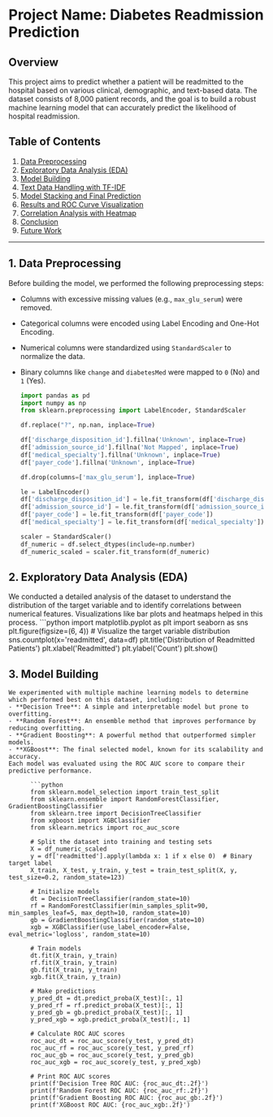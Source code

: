 # Project Name: Diabetes Readmission Prediction

## Overview
This project aims to predict whether a patient will be readmitted to the hospital based on various clinical, demographic, and text-based data. The dataset consists of 8,000 patient records, and the goal is to build a robust machine learning model that can accurately predict the likelihood of hospital readmission.

## Table of Contents
  1. [Data Preprocessing](#data-preprocessing)
  2. [Exploratory Data Analysis (EDA)](#exploratory-data-analysis-eda)
  3. [Model Building](#model-building)
  4. [Text Data Handling with TF-IDF](#text-data-handling-with-tf-idf)
  5. [Model Stacking and Final Prediction](#model-stacking-and-final-prediction)
  6. [Results and ROC Curve Visualization](#results-and-roc-curve-visualization)
  7. [Correlation Analysis with Heatmap](#correlation-analysis-with-heatmap)
  8. [Conclusion](#conclusion)
  9. [Future Work](#future-work)

---

## 1. Data Preprocessing
Before building the model, we performed the following preprocessing steps:
- Columns with excessive missing values (e.g., `max_glu_serum`) were removed.
- Categorical columns were encoded using Label Encoding and One-Hot Encoding.
- Numerical columns were standardized using `StandardScaler` to normalize the data.
- Binary columns like `change` and `diabetesMed` were mapped to `0` (No) and `1` (Yes).

  ```python
  import pandas as pd
  import numpy as np
  from sklearn.preprocessing import LabelEncoder, StandardScaler
  
  df.replace("?", np.nan, inplace=True)
  
  df['discharge_disposition_id'].fillna('Unknown', inplace=True)
  df['admission_source_id'].fillna('Not Mapped', inplace=True)
  df['medical_specialty'].fillna('Unknown', inplace=True)
  df['payer_code'].fillna('Unknown', inplace=True)
  
  df.drop(columns=['max_glu_serum'], inplace=True)
  
  le = LabelEncoder()
  df['discharge_disposition_id'] = le.fit_transform(df['discharge_disposition_id'])
  df['admission_source_id'] = le.fit_transform(df['admission_source_id'])
  df['payer_code'] = le.fit_transform(df['payer_code'])
  df['medical_specialty'] = le.fit_transform(df['medical_specialty'])
  
  scaler = StandardScaler()
  df_numeric = df.select_dtypes(include=np.number)
  df_numeric_scaled = scaler.fit_transform(df_numeric)

## 2. Exploratory Data Analysis (EDA)
  We conducted a detailed analysis of the dataset to understand the distribution of the target variable and to identify correlations between numerical features. Visualizations like bar plots and heatmaps helped in this process.
      ```python
      import matplotlib.pyplot as plt
      import seaborn as sns
      plt.figure(figsize=(6, 4)) # Visualize the target variable distribution
      sns.countplot(x='readmitted', data=df)
      plt.title('Distribution of Readmitted Patients')
      plt.xlabel('Readmitted')
      plt.ylabel('Count')
      plt.show()

## 3. Model Building
    We experimented with multiple machine learning models to determine which performed best on this dataset, including:
    - **Decision Tree**: A simple and interpretable model but prone to overfitting.
    - **Random Forest**: An ensemble method that improves performance by reducing overfitting.
    - **Gradient Boosting**: A powerful method that outperformed simpler models.
    - **XGBoost**: The final selected model, known for its scalability and accuracy.
    Each model was evaluated using the ROC AUC score to compare their predictive performance.

          ```python
          from sklearn.model_selection import train_test_split
          from sklearn.ensemble import RandomForestClassifier, GradientBoostingClassifier
          from sklearn.tree import DecisionTreeClassifier
          from xgboost import XGBClassifier
          from sklearn.metrics import roc_auc_score
          
          # Split the dataset into training and testing sets
          X = df_numeric_scaled
          y = df['readmitted'].apply(lambda x: 1 if x else 0)  # Binary target label
          X_train, X_test, y_train, y_test = train_test_split(X, y, test_size=0.2, random_state=123)
          
          # Initialize models
          dt = DecisionTreeClassifier(random_state=10)
          rf = RandomForestClassifier(min_samples_split=90, min_samples_leaf=5, max_depth=10, random_state=10)
          gb = GradientBoostingClassifier(random_state=10)
          xgb = XGBClassifier(use_label_encoder=False, eval_metric='logloss', random_state=10)
          
          # Train models
          dt.fit(X_train, y_train)
          rf.fit(X_train, y_train)
          gb.fit(X_train, y_train)
          xgb.fit(X_train, y_train)
          
          # Make predictions
          y_pred_dt = dt.predict_proba(X_test)[:, 1]
          y_pred_rf = rf.predict_proba(X_test)[:, 1]
          y_pred_gb = gb.predict_proba(X_test)[:, 1]
          y_pred_xgb = xgb.predict_proba(X_test)[:, 1]
          
          # Calculate ROC AUC scores
          roc_auc_dt = roc_auc_score(y_test, y_pred_dt)
          roc_auc_rf = roc_auc_score(y_test, y_pred_rf)
          roc_auc_gb = roc_auc_score(y_test, y_pred_gb)
          roc_auc_xgb = roc_auc_score(y_test, y_pred_xgb)
          
          # Print ROC AUC scores
          print(f'Decision Tree ROC AUC: {roc_auc_dt:.2f}')
          print(f'Random Forest ROC AUC: {roc_auc_rf:.2f}')
          print(f'Gradient Boosting ROC AUC: {roc_auc_gb:.2f}')
          print(f'XGBoost ROC AUC: {roc_auc_xgb:.2f}')



